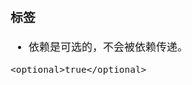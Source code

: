 <span  style="font-family: Simsun,serif; font-size: 17px; ">

### 标签

- 依赖是可选的，不会被依赖传递。

~~~
<optional>true</optional>
~~~

</span>